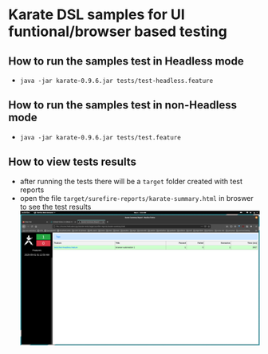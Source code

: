 # Karate DSL samples for UI funtional/browser based testing
## How to run the samples test in Headless mode
- `java -jar karate-0.9.6.jar tests/test-headless.feature`
## How to run the samples test in non-Headless mode
- `java -jar karate-0.9.6.jar tests/test.feature`

## How to view tests results
- after running the tests there will be a `target` folder created with test reports
- open the file `target/surefire-reports/karate-summary.html` in broswer to see the test results
[![Karate Tests Report](/karate-tests-report.png)](/karate-tests-report.mp4)